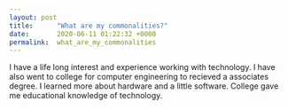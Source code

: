 ```yaml
---
layout: post
title:      "What are my commonalities?"
date:       2020-06-11 01:22:32 +0000
permalink:  what_are_my_commonalities
---
```



I have a life long interest and experience working with technology. I have also went to college for computer engineering to recieved a associates degree. I learned more about hardware and a little software. College gave me educational knowledge of technology.
